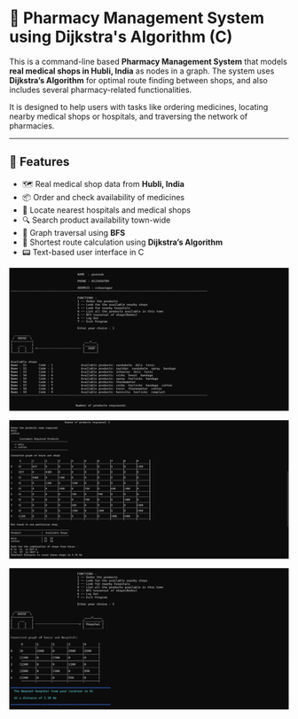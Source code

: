 # 🏥 Pharmacy Management System using Dijkstra's Algorithm (C)

This is a command-line based **Pharmacy Management System** that models **real medical shops in Hubli, India** as nodes in a graph. The system uses **Dijkstra’s Algorithm** for optimal route finding between shops, and also includes several pharmacy-related functionalities.

It is designed to help users with tasks like ordering medicines, locating nearby medical shops or hospitals, and traversing the network of pharmacies.

---

## 📌 Features

- 🗺️ Real medical shop data from **Hubli, India**
- 📦 Order and check availability of medicines
- 📍 Locate nearest hospitals and medical shops
- 🔍 Search product availability town-wide
- 🔄 Graph traversal using **BFS**
- 🧠 Shortest route calculation using **Dijkstra’s Algorithm**
- 📟 Text-based user interface in C



![image alt](https://github.com/Prateekchittor/Pharmacy-Management-System-Using-Dijkstra-s-Algorithm-in-C/blob/main/Screenshot%202025-06-05%20202508.png?raw=true)

![image alt](https://github.com/Prateekchittor/Pharmacy-Management-System-Using-Dijkstra-s-Algorithm-in-C/blob/main/Screenshot%202025-06-05%20202553.png?raw=true)

![image alt](https://github.com/Prateekchittor/Pharmacy-Management-System-Using-Dijkstra-s-Algorithm-in-C/blob/main/Screenshot%202025-06-05%20202621.png?raw=true)

